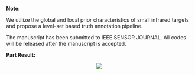 **Note:**   

We utilize the global and local prior characteristics of small infrared targets and propose a level-set based truth annotation pipeline.

The manuscript has been submitted to IEEE SENSOR JOURNAL. All codes will be released after the manuscript is accepted.



**Part Result:**   


<div align=center scale=0.75>
	<img src="https://github.com/user-attachments/assets/5d55b5bb-f401-4a64-ba44-992b43f822b5"/>
</div>


